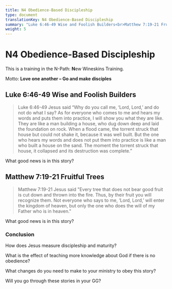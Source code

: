 ```yaml
---
title: N4 Obedience-Based Discipleship
type: document
translationKey: N4 Obedience-Based Discipleship
summary: "Luke 6:46-49 Wise and Foolish Builders<br>Matthew 7:19-21 Fruitful Trees"
weight: 5
---
```

# N4 Obedience-Based Discipleship

This is a training in the N-Path: **N**ew Wineskins Training.

Motto: **Love one another – Go and make disciples**

## Luke 6:46-49 Wise and Foolish Builders

>   Luke 6:46-49 Jesus said “Why do you call me, ‘Lord, Lord,’ and do not do what I say? As for everyone who comes to me and hears my words and puts them into practice, I will show you what they are like. They are like a man building a house, who dug down deep and laid the foundation on rock. When a flood came, the torrent struck that house but could not shake it, because it was well built. But the one who hears my words and does not put them into practice is like a man who built a house on the sand. The moment the torrent struck that house, it collapsed and its destruction was complete.”

What good news is in this story?

## Matthew 7:19-21 Fruitful Trees

>   Matthew 7:19-21 Jesus said "Every tree that does not bear good fruit is cut down and thrown into the fire. Thus, by their fruit you will recognize them. Not everyone who says to me, ‘Lord, Lord,’ will enter the kingdom of heaven, but only the one who does the will of my Father who is in heaven."

What good news is in this story?

### Conclusion

How does Jesus measure discipleship and maturity?

What is the effect of teaching more knowledge about God if there is no obedience?

What changes do you need to make to your ministry to obey this story?

Will you go through these stories in your GG?

